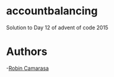 # accountbalancing

Solution to Day 12 of advent of code 2015

# Authors
-[Robin Camarasa](https://github.com/RobinCamarasa)
